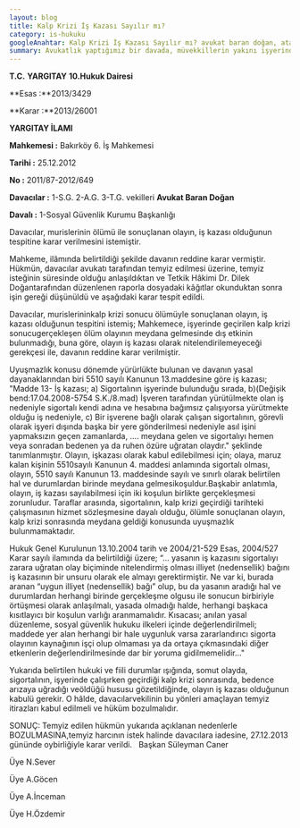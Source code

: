```yaml
---
layout: blog
title: Kalp Krizi İş Kazası Sayılır mı?
category: is-hukuku
googleAnahtar: Kalp Krizi İş Kazası Sayılır mı? avukat baran doğan, ataköy avukat 
summary: Avukatlık yaptığımız bir davada, müvekkillerin yakını işyerinde kalp krizi geçirerek vefat etti. İşverene dava açtık, yerel mahkeme kalp krizini iş kazası olarak kabul etmeyerek davayı reddetti. Kararı temyiz etmemiz üzerine Yargıtay, işyerinde kalp krizi nedeniyle ölümün iş kazası olduğuna karar vererek yerel mahkeme kararını lehimize bozma kararı verdi.
---
```

  **T.C.**
 **YARGITAY**
**10.Hukuk Dairesi**

**Esas  :**2013/3429

**Karar :**2013/26001


**YARGITAY İLAMI**


**Mahkemesi :** Bakırköy 6. İş Mahkemesi

**Tarihi :** 25.12.2012

**No :** 2011/87-2012/649

**Davacılar :** 1-S.G. 2-A.G. 3-T.G. vekilleri **Avukat Baran Doğan**

**Davalı    :** 1-Sosyal Güvenlik Kurumu Başkanlığı


Davacılar, murislerinin ölümü ile sonuçlanan olayın, iş kazası olduğunun
tespitine karar verilmesini istemiştir.

Mahkeme, ilâmında belirtildiği şekilde davanın reddine karar vermiştir.
Hükmün, davacılar avukatı tarafından temyiz edilmesi üzerine, temyiz isteğinin
süresinde olduğu anlaşıldıktan ve Tetkik Hâkimi Dr. Dilek Doğantarafından
düzenlenen raporla dosyadaki kâğıtlar okunduktan sonra işin gereği düşünüldü ve
aşağıdaki karar tespit edildi.

Davacılar, murislerininkalp krizi sonucu ölümüyle sonuçlanan olayın, iş kazası
olduğunun tespitini istemiş; Mahkemece, işyerinde geçirilen kalp krizi
sonucugerçekleşen ölüm olayının meydana gelmesinde dış etkinin bulunmadığı, buna
göre, olayın iş kazası olarak nitelendirilemeyeceği gerekçesi ile, davanın reddine karar
verilmiştir.

Uyuşmazlık konusu dönemde yürürlükte bulunan ve davanın yasal
dayanaklarından biri 5510 sayılı Kanunun 13.maddesine göre iş kazası;
"Madde 13- İş kazası;
a) Sigortalının işyerinde bulunduğu sırada,
b)(Değişik bend:17.04.2008-5754 S.K./8.mad) İşveren tarafından yürütülmekte
olan iş nedeniyle sigortalı kendi adına ve hesabına bağımsız çalışıyorsa yürütmekte
olduğu iş nedeniyle,
c) Bir işverene bağlı olarak çalışan sigortalının, görevli olarak işyeri dışında
başka bir yere gönderilmesi nedeniyle asıl işini yapmaksızın geçen zamanlarda, ....
meydana gelen ve sigortalıyı hemen veya sonradan bedenen ya da ruhen özüre uğratan
olaydır." şeklinde tanımlanmıştır.
Olayın, işkazası olarak kabul edilebilmesi için; olaya, maruz kalan kişinin
5510sayılı Kanunun 4. maddesi anlamında sigortalı olması, olayın, 5510 sayılı
Kanunun 13. maddesinde sayılı ve sınırlı olarak belirtilen hal ve durumlardan birinde
meydana gelmesikoşuldur.Başkabir anlatımla, olayın, iş kazası sayılabilmesi için iki
koşulun birlikte gerçekleşmesi zorunludur. Taraflar arasında, sigortalının, kalp krizi geçirdiği
tarihteki çalışmasının hizmet sözleşmesine dayalı olduğu, ölümle sonuçlanan olayın,
kalp krizi sonrasında meydana geldiği konusunda uyuşmazlık bulunmamaktadır.

Hukuk Genel Kurulunun 13.10.2004 tarih ve 2004/21-529 Esas, 2004/527 Karar sayılı
ilamında da belirtildiği üzere; “… yasanın iş kazasını sigortalıyı zarara uğratan olay
biçiminde nitelendirmiş olması illiyet (nedensellik) bağını iş kazasının bir unsuru
olarak ele almayı gerektirmiştir. Ne var ki, burada aranan “uygun illiyet (nedensellik)
bağı” olup, bu da yasanın aradığı hal ve durumlardan herhangi birinde gerçekleşme
olgusu ile sonucun birbiriyle örtüşmesi olarak anlaşılmalı, yasada olmadığı halde,
herhangi başkaca kısıtlayıcı bir koşulun varlığı aranmamalıdır. Kısacası; anılan yasal
düzenleme, sosyal güvenlik hukuku ilkeleri içinde değerlendirilmeli; maddede yer alan
herhangi bir hale uygunluk varsa zararlandırıcı sigorta olayının kaynağının işçi olup
olmaması ya da ortaya çıkmasındaki diğer etkenlerin değerlendirilmesinde dar bir
yoruma gidilmemelidir…"

Yukarıda belirtilen hukuki ve fiili durumlar ışığında, somut olayda, sigortalının,
işyerinde çalışırken geçirdiği kalp krizi sonrasında, bedence arızaya uğradığı veöldüğü
hususu gözetildiğinde, olayın iş kazası olduğunun kabulü gerekir.
O hâlde, davacılarvekilinin bu yönleri amaçlayan temyiz itirazları kabul
edilmeli ve hüküm bozulmalıdır.

SONUÇ: Temyiz edilen hükmün yukarıda açıklanan nedenlerle
BOZULMASINA,temyiz harcının istek halinde davacılara iadesine, 27.12.2013
gününde oybirliğiyle karar verildi.
 
 Başkan Süleyman Caner
 
 Üye N.Sever
 
 Üye A.Göcen
 
 Üye A.İnceman
 
 Üye H.Özdemir
